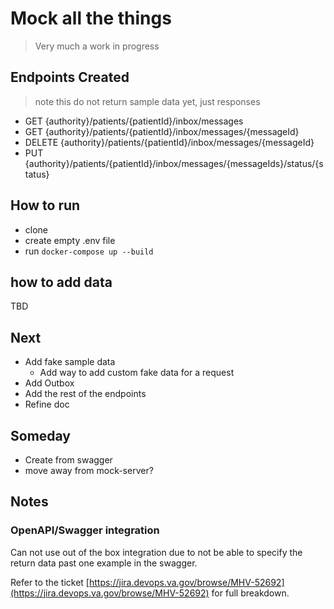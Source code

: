 # Mock all the things

> Very much a work in progress

## Endpoints Created

> note this do not return sample data yet, just responses

- GET {authority}/patients/{patientId}/inbox/messages
- GET {authority}/patients/{patientId}/inbox/messages/{messageId}
- DELETE {authority}/patients/{patientId}/inbox/messages/{messageId}
- PUT {authority}/patients/{patientId}/inbox/messages/{messageIds}/status/{status}

## How to run

- clone
- create empty .env file
- run `docker-compose up --build`

## how to add data

TBD

## Next

- Add fake sample data
  - Add way to add custom fake data for a request
- Add Outbox
- Add the rest of the endpoints
- Refine doc

## Someday

- Create from swagger
- move away from mock-server?

## Notes

### OpenAPI/Swagger integration

Can not use out of the box integration due to not be able to specify the return data past one example in the swagger.

Refer to the ticket [https://jira.devops.va.gov/browse/MHV-52692](https://jira.devops.va.gov/browse/MHV-52692) for full breakdown.  
